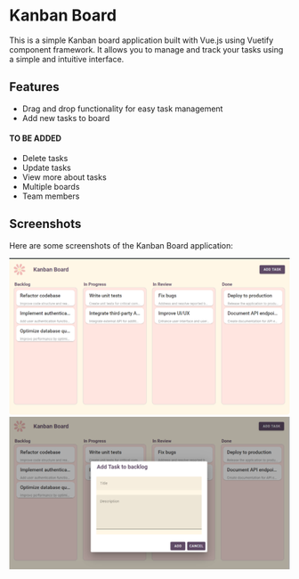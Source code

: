 # Kanban Board

This is a simple Kanban board application built with Vue.js using Vuetify component framework. It allows you to manage and track your tasks using a simple and intuitive interface.

## Features

- Drag and drop functionality for easy task management
- Add new tasks to board


#### TO BE ADDED

- Delete tasks
- Update tasks
- View more about tasks
- Multiple boards
- Team members  


## Screenshots

Here are some screenshots of the Kanban Board application:

![Screenshot 1](./public/board.png)
![Screenshot 2](./public/addtask.png)

